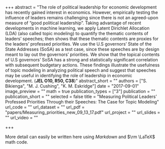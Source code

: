 +++
abstract = "The role of political leadership for economic development has recently gained interest in economics. However, empirically testing the influence of leaders remains challenging since there is not an agreed-upon measure of “good political leadership”. Taking advantage of recent developments in machine learning, we apply Latent Dirichlet Allocation (LDA) (also called topic modeling) to quantify the thematic contents of leaders’ speeches; then shows that these thematic contents are proxies for the leaders’ professed priorities. We use the U.S governors’ State of the State Addresses (SoSA) as a test case, since these speeches are by design meant to lay out the governors’ priorities. We show that the topical contents of U.S governors’ SoSA has a strong and statistically significant correlation with subsequent budgetary actions. These findings illustrate the usefulness of topic modeling in analyzing political speech and suggest that speeches may be useful in identifying the role of leadership in economic development. (**JEL O10, R50, C38**)"
abstract_short = ""
authors = ["S. Bikienga", "M. J. Cushing", "K. M. Eskridge"]
date = "2017-09-01"
image_preview = ""
math = true
publication_types = ["3"]
publication = ""
publication_short = ""
selected = false
title = "Measuring Political Leaders’ Professed Priorities Through their Speeches: The Case for Topic Modeling"
url_code = ""
url_dataset = ""
url_pdf = "papers/Measuring_priorities_new_09_13_17.pdf"
url_project = ""
url_slides = ""
url_video = ""

+++

More detail can easily be written here using *Markdown* and $\rm \LaTeX$ math code.
